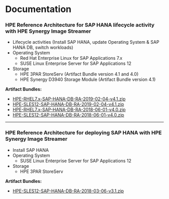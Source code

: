 # Documentation

### HPE Reference Architecture for SAP HANA lifecycle activity with HPE Synergy Image Streamer

- Lifecycle activities (Install SAP HANA, update Operating System & SAP HANA DB, switch workloads)
- Operating System
  - Red Hat Enterprise Linux for SAP Applications 7.x
  - SUSE Linux Enterprise Server for SAP Applications 12
- Storage
  - HPE 3PAR StoreServ (Artifact Bundle version 4.1 and 4.0)
  - HPE Synergy D3940 Storage Module (Artifact Bundle version 4.1)

**Artifact Bundles:**
- [HPE-RHEL7.x-SAP-HANA-DB-RA-2019-02-04-v4.1.zip](../artifact-bundles/HPE-RHEL7.x-SAP-HANA-DB-RA-2019-02-04-v4.1.zip)
- [HPE-SLES12-SAP-HANA-DB-RA-2019-02-04-v4.1.zip](../artifact-bundles/HPE-SLES12-SAP-HANA-DB-RA-2019-02-04-v4.1.zip)
- [HPE-RHEL7.x-SAP-HANA-DB-RA-2018-06-01-v4.0.zip](../artifact-bundles/HPE-RHEL7.x-SAP-HANA-DB-RA-2018-06-01-v4.0.zip)
- [HPE-SLES12-SAP-HANA-DB-RA-2018-06-01-v4.0.zip](../artifact-bundles/HPE-SLES12-SAP-HANA-DB-RA-2018-06-01-v4.0.zip)

---

### HPE Reference Architecture for deploying SAP HANA with HPE Synergy Image Streamer

- Install SAP HANA
- Operating System
  - SUSE Linux Enterprise Server for SAP Applications 12
- Storage
  - HPE 3PAR StoreServ

**Artifact Bundles:**
- [HPE-SLES12-SAP-HANA-DB-RA-2018-03-06-v3.1.zip](../artifact-bundles/HPE-SLES12-SAP-HANA-DB-RA-2018-03-06-v3.1.zip)

